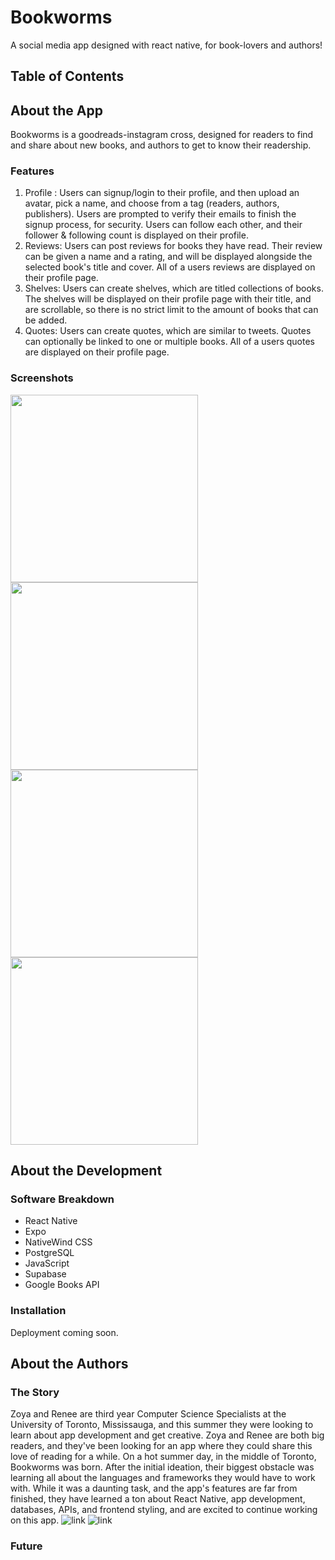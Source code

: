 # Bookworms
A social media app designed with react native, for book-lovers and authors!

## Table of Contents

## About the App
Bookworms is a goodreads-instagram cross, designed for readers to find and share about new books, and authors to get to know their readership. 

### Features
1. Profile : Users can signup/login to their profile, and then upload an avatar, pick a name, and choose from a tag (readers, authors, publishers). Users are prompted to verify their emails to finish the signup process, for security. Users can follow each other, and their follower & following count is displayed on their profile. 
2. Reviews: Users can post reviews for books they have read. Their review can be given a name and a rating, and will be displayed alongside the selected book's title and cover. All of a users reviews are displayed on their profile page. 
3. Shelves: Users can create shelves, which are titled collections of books. The shelves will be displayed on their profile page with their title, and are scrollable, so there is no strict limit to the amount of books that can be added.
4. Quotes: Users can create quotes, which are similar to tweets. Quotes can optionally be linked to one or multiple books. All of a users quotes are displayed on their profile page. 

### Screenshots
<img src="https://github.com/user-attachments/assets/6ae731df-d72b-4b3b-934b-300c0596d37b" height="300">
<img src="https://github.com/user-attachments/assets/7016478f-506b-4e3c-a713-e43d49962b2a" height="300">
<img src="https://github.com/user-attachments/assets/5311a97e-3439-49e6-abdf-3e142a684185" height="300">
<img src="https://github.com/user-attachments/assets/5a17e913-4a61-4fc5-a732-8c5e861a1ee5" height="300">

## About the Development

### Software Breakdown
- React Native
- Expo
- NativeWind CSS
- PostgreSQL
- JavaScript
- Supabase
- Google Books API

### Installation
Deployment coming soon.

## About the Authors

### The Story
Zoya and Renee are third year Computer Science Specialists at the University of Toronto, Mississauga, and this summer they were looking to learn about app development and get creative. Zoya and Renee are both big readers, and they've been looking for an app where they could share this love of reading for a while. On a hot summer day, in the middle of Toronto, Bookworms was born. After the initial ideation, their biggest obstacle was learning all about the languages and frameworks they would have to work with. While it was a daunting task, and the app's features are far from finished, they have learned a ton about React Native, app development, databases, APIs, and frontend styling, and are excited to continue working on this app. 
![link](https://github.com/zoyasiddiqui)
![link](https://github.com/renee-k)

### Future 

